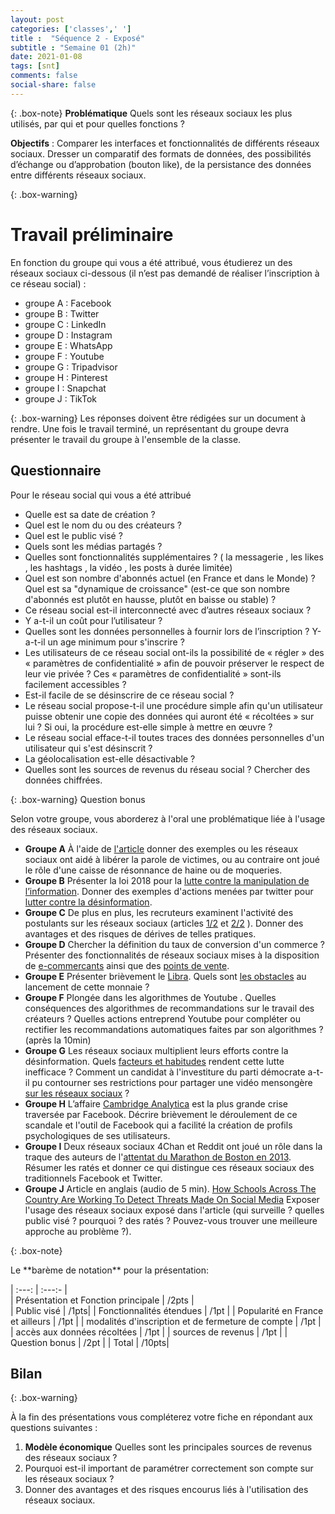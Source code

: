 ```yaml
---
layout: post 
categories: ['classes',' ']
title :  "Séquence 2 - Exposé" 
subtitle : "Semaine 01 (2h)"
date: 2021-01-08
tags: [snt] 
comments: false
social-share: false
---
```

 

{: .box-note} 
**Problématique** Quels sont les réseaux sociaux les plus utilisés, par qui et pour quelles fonctions ?

**Objectifs** : Comparer les interfaces et fonctionnalités de différents réseaux sociaux. Dresser un comparatif des formats de données, des possibilités d’échange ou d’approbation (bouton like), de la persistance des données entre différents réseaux sociaux.

{: .box-warning}
# Travail préliminaire 

En fonction du groupe qui vous a été attribué, vous étudierez un des réseaux sociaux ci-dessous (il n’est pas demandé de réaliser l’inscription à ce réseau social) :
- groupe A : <i class="fab fa-facebook-f"></i> Facebook
- groupe B : <i class="fab fa-twitter"></i> Twitter
- groupe C : <i class="fab fa-linkedin-in"></i> LinkedIn
- groupe D : <i class="fab fa-instagram"></i> Instagram
- groupe E : <i class="fab fa-whatsapp"></i> WhatsApp
- groupe F : <i class="fab fa-youtube"></i> Youtube
- groupe G : <i class="fab fa-tripadvisor"></i> Tripadvisor
- groupe H : <i class="fab fa-pinterest"></i> Pinterest
- groupe I : <i class="fab fa-snapchat"></i> Snapchat 
- groupe J : TikTok

{: .box-warning}
Les réponses doivent être rédigées sur un document à rendre. Une fois le travail terminé, un représentant du groupe devra présenter le travail du groupe à l'ensemble de la classe. 

## Questionnaire
Pour le réseau social qui vous a été attribué
- Quelle est sa date de création ?
- Quel est le nom du ou des créateurs ?
- Quel est le public visé ?
- Quels sont les médias partagés ?
- Quelles sont fonctionnalités supplémentaires ? ( la messagerie <i class="fas fa-envelope-open-text"></i>, les likes <i class="far fa-thumbs-up"></i>, les hashtags <i class="fas fa-hashtag"></i>, la vidéo <i class="fas fa-video"></i>, les posts à durée limitée)
- Quel est son nombre d'abonnés actuel (en France et dans le Monde) ? Quel est sa "dynamique de croissance" (est-ce que son nombre d'abonnés est plutôt en hausse, plutôt en baisse ou stable) ?
- Ce réseau social est-il interconnecté avec d’autres réseaux sociaux ?
- Y a-t-il un coût pour l’utilisateur ?
- Quelles sont les données personnelles à fournir lors de l’inscription ? Y-a-t-il un age minimum pour s'inscrire ?
- Les utilisateurs de ce réseau social ont-ils la possibilité de &laquo; régler &raquo; des &laquo; paramètres de confidentialité &raquo; afin de pouvoir préserver le respect de leur vie privée ? Ces &laquo; paramètres de confidentialité &raquo; sont-ils facilement accessibles ?
- Est-il facile de se désinscrire de ce réseau social ?
- Le réseau social propose-t-il une procédure simple afin qu'un utilisateur puisse obtenir une copie des données qui auront été &laquo; récoltées &raquo; sur lui ? Si oui, la procédure est-elle simple à mettre en œuvre ?
- Le réseau social efface-t-il toutes traces des données personnelles d'un utilisateur qui s'est désinscrit ?
- La géolocalisation est-elle désactivable ?
- Quelles sont les sources de revenus du réseau social ? Chercher des données chiffrées. 
	
{: .box-warning}
Question bonus 

Selon votre groupe, vous aborderez à l'oral une problématique liée à l'usage des réseaux sociaux.
- **Groupe A** À l'aide de [l'article](https://siecledigital.fr/2018/04/26/les-reseaux-sociaux-ont-ils-fini-par-eriger-une-justice-2-0/) donner des exemples ou les réseaux sociaux ont aidé à libérer la parole de victimes, ou au contraire ont joué le rôle d'une caisse de résonnance de haine ou de moqueries.  
- **Groupe B** Présenter la loi 2018 pour la [lutte contre la manipulation de l’information](https://www.gouvernement.fr/action/lutte-contre-la-manipulation-de-l-information). Donner des exemples d'actions menées par twitter pour [lutter contre la désinformation](https://siecledigital.fr/2019/04/29/comment-les-reseaux-sociaux-vont-ils-lutter-contre-les-fake-news-pendant-les-europeennes/). 
- **Groupe C** De plus en plus, les recruteurs examinent l'activité des postulants sur les réseaux sociaux (articles [1/2](https://www.latribune.fr/carrieres/les-reseaux-sociaux-un-outil-strategique-pour-les-recruteurs-1-2-766949.html) et [2/2](https://www.latribune.fr/carrieres/recrutement-les-reseaux-sociaux-un-risque-pour-les-candidats-2-2-767128.html) ). Donner des avantages et des risques de dérives de telles pratiques.  
- **Groupe D** Chercher la définition du taux de conversion d'un commerce ? Présenter des fonctionnalités de réseaux sociaux mises à la disposition de [e-commercants](https://www.usine-digitale.fr/article/les-petits-commercants-peuvent-desormais-integrer-un-catalogue-de-produits-dans-whatsapp-business.N901964)  ainsi que des [points de vente](https://www.facebook.com/business/help/1150627594978290?id=429905037479832). 
- **Groupe E** Présenter brièvement le [Libra](https://www.journaldunet.fr/patrimoine/guide-des-finances-personnelles/1438892-libra-les-premiers-elements-sur-la-future-crypto-monnaie-de-facebook-decembre-2019/). Quels sont [les obstacles](https://www.01net.com/actualites/libra-peu-a-peu-facebook-s-eloigne-de-son-reve-de-cryptomonnaie-mondiale-1868928.html) au lancement de cette monnaie ?
- **Groupe F** Plongée dans les algorithmes de Youtube [<i class="fab fa-youtube"></i>](https://www.youtube.com/watch?v=E63Ke6Kr0Mg). Quelles conséquences des algorithmes de recommandations sur le travail des créateurs ? Quelles actions entreprend Youtube pour compléter ou rectifier les recommandations automatiques faites par son algorithmes ? (après la 10min)
- **Groupe G** Les réseaux sociaux multiplient leurs efforts contre la désinformation. Quels [facteurs et habitudes](https://www.numerama.com/sciences/472748-youtube-regorge-de-videos-anti-vaccins-mensongeres.html) rendent cette lutte inefficace ? Comment un candidat à l'investiture du parti démocrate a-t-il pu contourner ses restrictions pour partager une vidéo mensongère [sur les réseaux sociaux](https://www.theguardian.com/us-news/2020/feb/20/mike-bloomberg-debate-video-facebook-twitter-instagram) ?
- **Groupe H** L’affaire [Cambridge Analytica](https://siecledigital.fr/2018/03/23/cambridge-analytica-tout-comprendre-sur-la-plus-grande-crise-de-lhistoire-de-facebook/) est la plus grande crise traversée par Facebook. Décrire brièvement le déroulement de ce scandale et l'outil de Facebook qui a facilité la création de profils psychologiques de ses utilisateurs.
- **Groupe I** Deux réseaux sociaux 4Chan et <i class="fab fa-reddit"></i> Reddit ont joué un rôle dans la traque des auteurs de l'[attentat du Marathon de Boston en 2013](https://www.konbini.com/fr/3-0/la-traque-numerique-de-boston-en-question/). Résumer les ratés et donner ce qui distingue ces réseaux sociaux des traditionnels Facebook et Twitter.
- **Groupe J** Article en anglais (audio de 5 min). [How Schools Across The Country Are Working To Detect Threats Made On Social Media](https://www.npr.org/2018/05/21/613117571/how-schools-across-the-country-are-working-to-detect-threats-made-on-social-medi) Exposer l'usage des réseaux sociaux exposé dans l'article (qui surveille ? quelles public visé ? pourquoi ? des ratés ? Pouvez-vous trouver une meilleure approche au problème ?).

{: .box-note} 
<div class="about-container">
    <span class="about-container-header" data-toggle="collapse" data-target="#aboutcontent1" title="clicker pour dérouler"> 
            <span class="about-container-heading about-font-default about-font-cmd" markdown="1">
<i class="fas fa-bolt icon-yellow" aria-hidden="true"></i> Le **barème de notation** pour la présentation:  
            </span>  
</span>
<div class="about-container-content  about-font-default  collapse"  id="aboutcontent1" markdown="1">

| :---:  | :---:- |  
| Présentation  et Fonction principale | /2pts |  
| Public visé | /1pts|
| Fonctionnalités étendues | /1pt | 
| Popularité en France et ailleurs | /1pt | 
| modalités d'inscription et de fermeture de compte | /1pt | 
| accès aux données récoltées | /1pt | 
| sources de revenus | /1pt |
| Question bonus | /2pt | 
| Total | /10pts|

</div>
</div>


## Bilan 
{: .box-warning}

À la fin des présentations vous compléterez votre fiche en répondant aux questions suivantes : 
1. **Modèle économique** Quelles sont les principales sources de revenus des réseaux sociaux ?
1. Pourquoi est-il important de paramétrer correctement son compte sur les réseaux sociaux ?  
1. Donner des avantages et des risques encourus liés à l'utilisation des réseaux sociaux.







